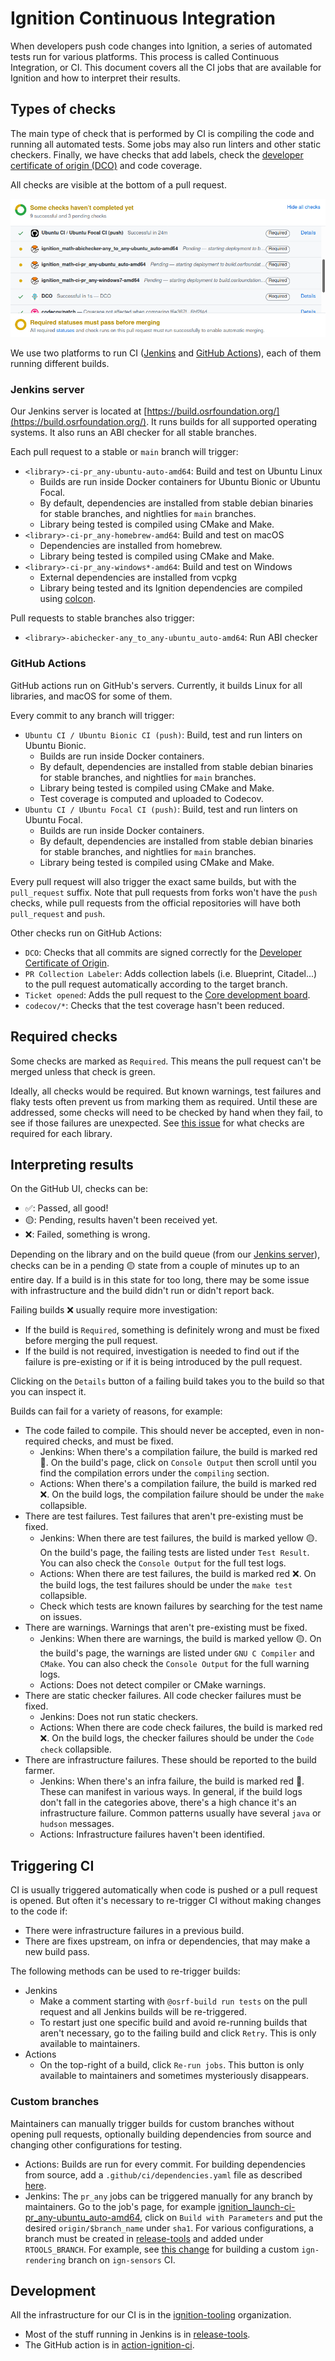 # Ignition Continuous Integration

When developers push code changes into Ignition, a series of automated tests
run for various platforms. This process is called Continuous Integration, or CI.
This document covers all the CI jobs that are available for Ignition and how to
interpret their results.

## Types of checks

The main type of check that is performed by CI is compiling the code and running
all automated tests. Some jobs may also run linters and other static checkers.
Finally, we have checks that add labels, check the [developer certificate of origin (DCO)](https://en.wikipedia.org/wiki/Developer_Certificate_of_Origin) and code coverage.

All checks are visible at the bottom of a pull request.

![PR checks](images/PR_checks.png)

We use two platforms to run CI ([Jenkins](https://www.jenkins.io/) and [GitHub Actions](https://docs.github.com/en/actions)), each of them running different builds.

### Jenkins server

Our Jenkins server is located at [https://build.osrfoundation.org/](https://build.osrfoundation.org/). It runs builds
for all supported operating systems. It also runs an ABI checker for all stable
branches.

Each pull request to a stable or `main` branch will trigger:

* `<library>-ci-pr_any-ubuntu-auto-amd64`: Build and test on Ubuntu Linux
    * Builds are run inside Docker containers for Ubuntu Bionic or Ubuntu Focal.
    * By default, dependencies are installed from stable debian binaries for
      stable branches, and nightlies for `main` branches.
    * Library being tested is compiled using CMake and Make.
* `<library>-ci-pr_any-homebrew-amd64`: Build and test on macOS
    * Dependencies are installed from homebrew.
    * Library being tested is compiled using CMake and Make.
* `<library>-ci-pr_any-windows*-amd64`: Build and test on Windows
    * External dependencies are installed from vcpkg
    * Library being tested and its Ignition dependencies are compiled using [colcon](https://colcon.readthedocs.io/en/released/#).

Pull requests to stable branches also trigger:

* `<library>-abichecker-any_to_any-ubuntu_auto-amd64`: Run ABI checker

### GitHub Actions

GitHub actions run on GitHub's servers. Currently, it builds Linux for all
libraries, and macOS for some of them.

Every commit to any branch will trigger:

* `Ubuntu CI / Ubuntu Bionic CI (push)`: Build, test and run linters on Ubuntu Bionic.
    * Builds are run inside Docker containers.
    * By default, dependencies are installed from stable debian binaries for
      stable branches, and nightlies for `main` branches.
    * Library being tested is compiled using CMake and Make.
    * Test coverage is computed and uploaded to Codecov.
* `Ubuntu CI / Ubuntu Focal CI (push)`: Build, test and run linters on Ubuntu Focal.
    * Builds are run inside Docker containers.
    * By default, dependencies are installed from stable debian binaries for
      stable branches, and nightlies for `main` branches.
    * Library being tested is compiled using CMake and Make.

Every pull request will also trigger the exact same builds, but with the
`pull_request` suffix. Note that pull requests from forks won't have the
`push` checks, while pull requests from the official repositories will have
both `pull_request` and `push`.

Other checks run on GitHub Actions:

* `DCO`: Checks that all commits are signed correctly for the
    [Developer Certificate of Origin](https://developercertificate.org/).
* `PR Collection Labeler`: Adds collection labels (i.e. Blueprint, Citadel...)
    to the pull request automatically according to the target branch.
* `Ticket opened`: Adds the pull request to the [Core development board](https://github.com/orgs/ignitionrobotics/projects/3).
* `codecov/*`: Checks that the test coverage hasn't been reduced.

## Required checks

Some checks are marked as `Required`. This means the pull request can't
be merged unless that check is green.

Ideally, all checks would be required. But known warnings, test failures and
flaky tests often prevent us from marking them as required. Until these are
addressed, some checks will need to be checked by hand when they fail, to see
if those failures are unexpected. See
[this issue](https://github.com/ignition-tooling/release-tools/issues/398) for
what checks are required for each library.

## Interpreting results

On the GitHub UI, checks can be:

* ✅: Passed, all good!
* 🟡: Pending, results haven't been received yet.
* ❌: Failed, something is wrong.

Depending on the library and on the build queue (from our [Jenkins server](https://build.osrfoundation.org/)), checks can be in a pending
🟡 state from a couple of minutes up to an entire day. If a build is in this
state for too long, there may be some issue with infrastructure and the
build didn't run or didn't report back.

Failing builds ❌ usually require more investigation:

* If the build is `Required`, something is definitely wrong and must be fixed
  before merging the pull request.
* If the build is not required, investigation is needed to find out if the
  failure is pre-existing or if it is being introduced by the pull request.

Clicking on the `Details` button of a failing build takes you to the build so
that you can inspect it.

Builds can fail for a variety of reasons, for example:

* The code failed to compile. This should never be accepted, even in non-required
  checks, and must be fixed.
    * Jenkins: When there's a compilation failure, the build is marked red 🔴.
               On the build's page, click on `Console Output` then scroll until
               you find the compilation errors under the `compiling` section.
    * Actions: When there's a compilation failure, the build is marked red ❌.
               On the build logs, the compilation failure should be under the
               `make` collapsible.
* There are test failures. Test failures that aren't pre-existing must be fixed.
    * Jenkins: When there are test failures, the build is marked yellow 🟡.
               On the build's page, the failing tests are listed under
               `Test Result`. You can also check the `Console Output` for the
               full test logs.
    * Actions: When there are test failures, the build is marked red ❌.
               On the build logs, the test failures should be under the
               `make test` collapsible.
    * Check which tests are known failures by searching for the test name on
      issues.
* There are warnings. Warnings that aren't pre-existing must be fixed.
    * Jenkins: When there are warnings, the build is marked yellow 🟡.
               On the build's page, the warnings are listed under
               `GNU C Compiler` and `CMake`. You can also check the
               `Console Output` for the full warning logs.
    * Actions: Does not detect compiler or CMake warnings.
* There are static checker failures. All code checker failures must be fixed.
    * Jenkins: Does not run static checkers.
    * Actions: When there are code check failures, the build is marked red ❌.
               On the build logs, the checker failures should be under the
               `Code check` collapsible.
* There are infrastructure failures. These should be reported to the build farmer.
    * Jenkins: When there's an infra failure, the build is marked red 🔴.
               These can manifest in various ways. In general, if the
               build logs don't fall in the categories above, there's a high
               chance it's an infrastructure failure. Common patterns usually
               have several `java` or `hudson` messages.
    * Actions: Infrastructure failures haven't been identified.

## Triggering CI

CI is usually triggered automatically when code is pushed or a pull request is
opened. But often it's necessary to re-trigger CI without making changes to the
code if:

* There were infrastructure failures in a previous build.
* There are fixes upstream, on infra or dependencies, that may make a new build pass.

The following methods can be used to re-trigger builds:

* Jenkins
    * Make a comment starting with `@osrf-build run tests` on the pull request
      and all Jenkins builds will be re-triggered.
    * To restart just one specific build and avoid re-running builds that aren't
      necessary, go to the failing build and click `Retry`. This is only available
      to maintainers.
* Actions
    * On the top-right of a build, click `Re-run jobs`. This button is only
      available to maintainers and sometimes mysteriously disappears.

### Custom branches

Maintainers can manually trigger builds for custom branches without opening pull
requests, optionally building dependencies from source and changing other
configurations for testing.

* Actions: Builds are run for every commit. For building dependencies from source,
           add a `.github/ci/dependencies.yaml` file as described
           [here](https://github.com/ignition-tooling/action-ignition-ci#source-dependencies).
* Jenkins: The `pr_any` jobs can be triggered manually for any branch by
           maintainers. Go to the job's page, for example
           [ignition_launch-ci-pr_any-ubuntu_auto-amd64](https://build.osrfoundation.org/job/ignition_launch-ci-pr_any-ubuntu_auto-amd64/),
           click on `Build with Parameters` and put the desired
           `origin/$branch_name` under `sha1`. For various configurations, a
           branch must be created in
           [release-tools](https://github.com/ignition-tooling/release-tools)
           and added under `RTOOLS_BRANCH`. For example, see
           [this change](https://github.com/ignition-tooling/release-tools/commit/28fcb9d8ad66ad0a29ad4d2675c4c451d41fba19)
           for building a custom `ign-rendering` branch on `ign-sensors` CI.

## Development

All the infrastructure for our CI is in the
[ignition-tooling](https://github.com/ignition-tooling) organization.

* Most of the stuff running in Jenkins is in
  [release-tools](https://github.com/ignition-tooling/release-tools/).
* The GitHub action is in
  [action-ignition-ci](https://github.com/ignition-tooling/action-ignition-ci/).
